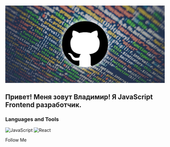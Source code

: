 ![Header](https://github.com/Vladimir-Grinko/Vladimir-Grinko/blob/main/assets/header.jpeg)

## Привет! Меня зовут Владимир! Я JavaScript Frontend разработчик.

### Languages and Tools
![JavaScript](https://img.shields.io/badge/-JavaScript-090909?style=for-the-badge&logo=JavaScript&logoColor=E9D54D)
![React](https://img.shields.io/badge/-React-090909?style=for-the-badge&logo=React&logoColor=E9D54D)

Follow Me
